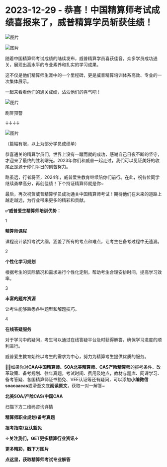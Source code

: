 # 2023-12-29 - 恭喜！中国精算师考试成绩喜报来了，威普精算学员斩获佳绩！

![图片](https://mmbiz.qpic.cn/mmbiz_jpg/mK3FpI9af4kg4PH3You8v1p2s4zAl35ZxNnxg0MdNmVTvH2IJcatox7FnBcNAnYE4JN8ZPBDeK1yLvRwqaptmA/640?wx_fmt=jpeg&wxfrom=5&wx_lazy=1&wx_co=1&tp=webp)

![图片](https://mmbiz.qpic.cn/mmbiz_gif/mK3FpI9af4kg4PH3You8v1p2s4zAl35ZQkpnCFrL4sxibTsCHduia44N0WRpw0ibe62rGfxowYB0ZzQROPDAlhh3Q/640?wx_fmt=gif&wxfrom=5&wx_lazy=1&tp=webp)

随着中国精算师考试成绩的陆续发布，威普精算学员喜获佳音，众多学员成功通关，展现出高水平的专业素养和扎实的学习成果。

这不仅是他们精算师生涯中的一个里程碑，更是威普精算培训体系高效、专业的一次集体展示。

一起来看看他们的通关成绩，沾沾他们的喜气吧！

![图片](https://mmbiz.qpic.cn/sz_mmbiz_gif/stm03llZbeuDnyweokibqoNt9IOZiaJpHIgiahIdO90ItKyu96g9iby1zopF5HUjDqpeic0zc22zASkNhb7C59Xc49A/640?wx_fmt=gif&tp=webp&wxfrom=5&wx_lazy=1)

刷屏预警

↓↓↓↓

![图片](https://mmbiz.qpic.cn/sz_mmbiz_png/mK3FpI9af4kPtylRE7BRkb5mrkGJvicPPmBiciaXbwT5BF6B1U6x9egvFVAiaribE8ZLxJxaI7tkowKDj89h9SanePA/640?wx_fmt=png&from=appmsg&tp=webp&wxfrom=5&wx_lazy=1)



































（篇幅有限，以上为部分学员成绩单）

恭喜通关的精算学员们，世界上没有一蹴而就的成功，感谢自己日夜不断的坚守，才迎来了最终的胜利曙光。2023年你们和威普一起走过，我们可以见证美好的收尾正是源于你们平日的刻苦努力。



路虽远，行者将至，2024年，威普爱生教育继续陪你们前行。在此，祝各位同学继续勇攀高分，再创佳绩！下个持证精算师就是你~



最后，再次祝贺威普精算学员成功通关中国精算师考试！期待他们在未来的道路上越走越远，为行业带来更多的精彩和贡献。

**✅威普爱生精算师培训优势：**

1

**精算师课程**

课程设计紧扣考试大纲，涵盖了所有的考点和难点，让考生在备考过程中无遗漏。

2

**个性化学习规划**

根据考生的实际情况和需求进行个性化定制，帮助考生合理安排时间，提高学习效率。

3

**丰富的题库资源**

让考生能够熟悉各种题型和解题技巧。

4

**在线答疑服务**

对于学习中的疑问，考生可以通过在线答疑平台及时获得解答，确保学习进度的顺利进行。

威普爱生教育始终以考生的需求为中心，努力为精算考生提供优质的服务。

**💁‍♀️**如果你对**CAA中国精算师、SOA北美精算师、CAS产险精算师**的报考条件、改革政策、备考规划、往年真题，考试时间、费用及地点，教材与题库、网课学习、备考答疑、各国精算师证书豁免、VEE认证等还有疑问，可以添加**小编微信soacaacas**或滑至文底**阅读原文**，获取一对一解答~

**北美SOA/产险CAS/中国CAA**

扫描下方二维码咨询详情



**精算师职业规划/备考真题**

**报考指南/互认豁免**

**↓关注我们，GET更多精算行业资讯↓**





**更多精彩，戳下方图片**



[](http://mp.weixin.qq.com/s?__biz=Mzg5ODgxNDE0NQ==&mid=2247496095&idx=1&sn=1652ad043d7583602c430bfc3007aac3&chksm=c05e6831f729e127b771f250531ddbc5e5fa382e199b4a6f49c73a6c8a3b21102ab8fe3e879f&scene=21#wechat_redirect)

[](http://mp.weixin.qq.com/s?__biz=Mzg5ODgxNDE0NQ==&mid=2247493501&idx=1&sn=7620e474746373a659fe5ef89fbb7cd2&chksm=c05e7ed3f729f7c511ae682b3857e983df48e50f8605ed66cb2ef2297a4871ede24978a97033&scene=21#wechat_redirect)

[](http://mp.weixin.qq.com/s?__biz=Mzg5ODgxNDE0NQ==&mid=2247485880&idx=1&sn=0ba2bf0e4451dec32a929e06b118121c&chksm=c05d9016f72a1900fe9894195b322250dec7c7456ca30c5cce94ae6819d30bc65094e2e2719d&scene=21#wechat_redirect)

[](http://mp.weixin.qq.com/s?__biz=Mzg5ODgxNDE0NQ==&mid=2247483716&idx=1&sn=e1df2885756e4f4a72d0567ffa4690bb&chksm=c05d98eaf72a11fca6a29c8eb62754a0b92898373d1de868332308fafe026d4c456fc0f4653f&scene=21#wechat_redirect)

[](http://mp.weixin.qq.com/s?__biz=Mzg5ODgxNDE0NQ==&mid=2247484305&idx=1&sn=faae400b6a109a99b390d9cf3b2e4c29&chksm=c05d9a3ff72a1329c36d211fdd502501b728c1692d079cf95ee41fd0269002f7c72cffff1ad0&scene=21#wechat_redirect)







**点这里，获取精算师考试专业解答**